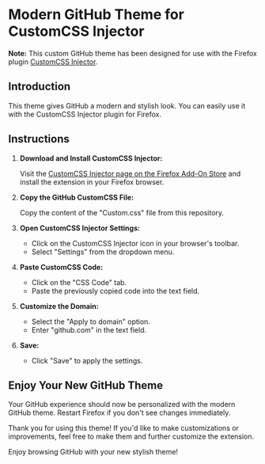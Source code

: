 # Modern GitHub Theme for CustomCSS Injector

**Note:** This custom GitHub theme has been designed for use with the Firefox plugin [CustomCSS Injector](https://addons.mozilla.org/de/firefox/addon/customcss-injector/).

## Introduction

This theme gives GitHub a modern and stylish look. You can easily use it with the CustomCSS Injector plugin for Firefox.

## Instructions

1. **Download and Install CustomCSS Injector:**

   Visit the [CustomCSS Injector page on the Firefox Add-On Store](https://addons.mozilla.org/de/firefox/addon/customcss-injector/) and install the extension in your Firefox browser.

2. **Copy the GitHub CustomCSS File:**

   Copy the content of the "Custom.css" file from this repository.

3. **Open CustomCSS Injector Settings:**

   - Click on the CustomCSS Injector icon in your browser's toolbar.
   - Select "Settings" from the dropdown menu.

4. **Paste CustomCSS Code:**

   - Click on the "CSS Code" tab.
   - Paste the previously copied code into the text field.

5. **Customize the Domain:**

   - Select the "Apply to domain" option.
   - Enter "github.com" in the text field.

6. **Save:**

   - Click "Save" to apply the settings.

## Enjoy Your New GitHub Theme

Your GitHub experience should now be personalized with the modern GitHub theme. Restart Firefox if you don't see changes immediately.

Thank you for using this theme! If you'd like to make customizations or improvements, feel free to make them and further customize the extension.

Enjoy browsing GitHub with your new stylish theme!
